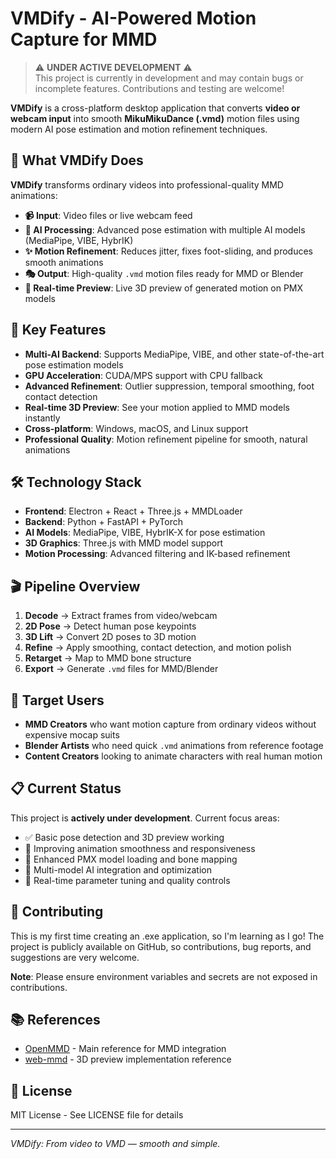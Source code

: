 # VMDify - AI-Powered Motion Capture for MMD

> ⚠️ **UNDER ACTIVE DEVELOPMENT** ⚠️  
> This project is currently in development and may contain bugs or incomplete features. Contributions and testing are welcome!

**VMDify** is a cross-platform desktop application that converts **video or webcam input** into smooth **MikuMikuDance (.vmd)** motion files using modern AI pose estimation and motion refinement techniques.

## 🎯 What VMDify Does

**VMDify** transforms ordinary videos into professional-quality MMD animations:

- **📹 Input**: Video files or live webcam feed
- **🤖 AI Processing**: Advanced pose estimation with multiple AI models (MediaPipe, VIBE, HybrIK)
- **✨ Motion Refinement**: Reduces jitter, fixes foot-sliding, and produces smooth animations
- **🎭 Output**: High-quality `.vmd` motion files ready for MMD or Blender
- **🔄 Real-time Preview**: Live 3D preview of generated motion on PMX models

## 🚀 Key Features

- **Multi-AI Backend**: Supports MediaPipe, VIBE, and other state-of-the-art pose estimation models
- **GPU Acceleration**: CUDA/MPS support with CPU fallback
- **Advanced Refinement**: Outlier suppression, temporal smoothing, foot contact detection
- **Real-time 3D Preview**: See your motion applied to MMD models instantly
- **Cross-platform**: Windows, macOS, and Linux support
- **Professional Quality**: Motion refinement pipeline for smooth, natural animations

## 🛠️ Technology Stack

- **Frontend**: Electron + React + Three.js + MMDLoader
- **Backend**: Python + FastAPI + PyTorch
- **AI Models**: MediaPipe, VIBE, HybrIK-X for pose estimation
- **3D Graphics**: Three.js with MMD model support
- **Motion Processing**: Advanced filtering and IK-based refinement

## 🎬 Pipeline Overview

1. **Decode** → Extract frames from video/webcam
2. **2D Pose** → Detect human pose keypoints
3. **3D Lift** → Convert 2D poses to 3D motion
4. **Refine** → Apply smoothing, contact detection, and motion polish
5. **Retarget** → Map to MMD bone structure
6. **Export** → Generate `.vmd` files for MMD/Blender

## 🎯 Target Users

- **MMD Creators** who want motion capture from ordinary videos without expensive mocap suits
- **Blender Artists** who need quick `.vmd` animations from reference footage
- **Content Creators** looking to animate characters with real human motion

## 📋 Current Status

This project is **actively under development**. Current focus areas:

- ✅ Basic pose detection and 3D preview working
- 🚧 Improving animation smoothness and responsiveness
- 🚧 Enhanced PMX model loading and bone mapping
- 🚧 Multi-model AI integration and optimization
- 🔄 Real-time parameter tuning and quality controls

## 🤝 Contributing

This is my first time creating an .exe application, so I'm learning as I go! The project is publicly available on GitHub, so contributions, bug reports, and suggestions are very welcome.

**Note**: Please ensure environment variables and secrets are not exposed in contributions.

## 📚 References

- [OpenMMD](https://github.com/peterljq/OpenMMD) - Main reference for MMD integration
- [web-mmd](https://github.com/culdo/web-mmd) - 3D preview implementation reference

## 📄 License

MIT License - See LICENSE file for details

---

_VMDify: From video to VMD — smooth and simple._
